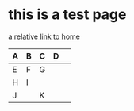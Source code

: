# this is a test page

[a relative link to home](../index.md)


| A | B | C | D |   |
|---|---|---|---|---|
| E | F | G |   |   |
| H | I |   |   |   |
| J |   | K |   |   |